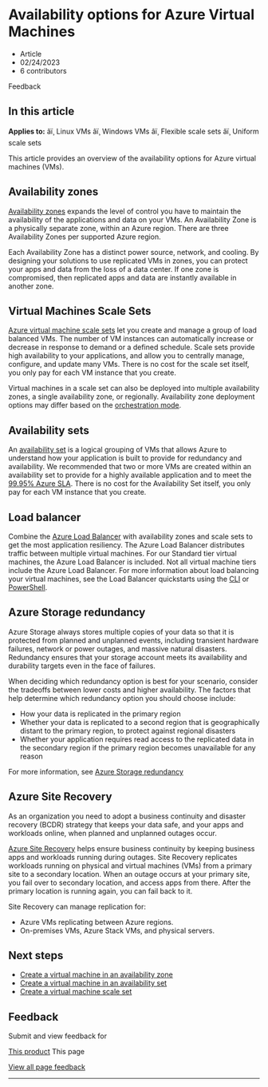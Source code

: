 # Availability options for Azure Virtual Machines

* Article
* 02/24/2023
* 6 contributors

Feedback

## In this article

**Applies to:** âï¸ Linux VMs âï¸ Windows VMs âï¸ Flexible scale sets âï¸ Uniform scale sets

This article provides an overview of the availability options for Azure virtual machines (VMs).

## Availability zones

[Availability zones](../availability-zones/az-overview?context=/azure/virtual-machines/context/context) expands the level of control you have to maintain the availability of the applications and data on your VMs. An Availability Zone is a physically separate zone, within an Azure region. There are three Availability Zones per supported Azure region.

Each Availability Zone has a distinct power source, network, and cooling. By designing your solutions to use replicated VMs in zones, you can protect your apps and data from the loss of a data center. If one zone is compromised, then replicated apps and data are instantly available in another zone.

## Virtual Machines Scale Sets

[Azure virtual machine scale sets](flexible-virtual-machine-scale-sets) let you create and manage a group of load balanced VMs. The number of VM instances can automatically increase or decrease in response to demand or a defined schedule. Scale sets provide high availability to your applications, and allow you to centrally manage, configure, and update many VMs. There is no cost for the scale set itself, you only pay for each VM instance that you create.

Virtual machines in a scale set can also be deployed into multiple availability zones, a single availability zone, or regionally. Availability zone deployment options may differ based on the [orchestration mode](../virtual-machine-scale-sets/virtual-machine-scale-sets-orchestration-modes?context=/azure/virtual-machines/context/context).

## Availability sets

An [availability set](availability-set-overview) is a logical grouping of VMs that allows Azure to understand how your application is built to provide for redundancy and availability. We recommended that two or more VMs are created within an availability set to provide for a highly available application and to meet the [99.95% Azure SLA](https://azure.microsoft.com/support/legal/sla/virtual-machines/). There is no cost for the Availability Set itself, you only pay for each VM instance that you create.

## Load balancer

Combine the [Azure Load Balancer](../load-balancer/load-balancer-overview) with availability zones and scale sets to get the most application resiliency. The Azure Load Balancer distributes traffic between multiple virtual machines. For our Standard tier virtual machines, the Azure Load Balancer is included. Not all virtual machine tiers include the Azure Load Balancer. For more information about load balancing your virtual machines, see the Load Balancer quickstarts using the [CLI](../load-balancer/quickstart-load-balancer-standard-public-cli) or [PowerShell](../load-balancer/quickstart-load-balancer-standard-public-powershell).

## Azure Storage redundancy

Azure Storage always stores multiple copies of your data so that it is protected from planned and unplanned events, including transient hardware failures, network or power outages, and massive natural disasters. Redundancy ensures that your storage account meets its availability and durability targets even in the face of failures.

When deciding which redundancy option is best for your scenario, consider the tradeoffs between lower costs and higher availability. The factors that help determine which redundancy option you should choose include:

* How your data is replicated in the primary region
* Whether your data is replicated to a second region that is geographically distant to the primary region, to protect against regional disasters
* Whether your application requires read access to the replicated data in the secondary region if the primary region becomes unavailable for any reason

For more information, see [Azure Storage redundancy](../storage/common/storage-redundancy)

## Azure Site Recovery

As an organization you need to adopt a business continuity and disaster recovery (BCDR) strategy that keeps your data safe, and your apps and workloads online, when planned and unplanned outages occur.

[Azure Site Recovery](../site-recovery/site-recovery-overview) helps ensure business continuity by keeping business apps and workloads running during outages. Site Recovery replicates workloads running on physical and virtual machines (VMs) from a primary site to a secondary location. When an outage occurs at your primary site, you fail over to secondary location, and access apps from there. After the primary location is running again, you can fail back to it.

Site Recovery can manage replication for:

* Azure VMs replicating between Azure regions.
* On-premises VMs, Azure Stack VMs, and physical servers.

## Next steps

* [Create a virtual machine in an availability zone](linux/create-cli-availability-zone)
* [Create a virtual machine in an availability set](linux/tutorial-availability-sets)
* [Create a virtual machine scale set](../virtual-machine-scale-sets/quick-create-portal)

## Feedback

Submit and view feedback for

[This product](https://feedback.azure.com/d365community/forum/ec2f1827-be25-ec11-b6e6-000d3a4f0f1c)
This page

[View all page feedback](https://github.com/MicrosoftDocs/azure-docs/issues)

---
